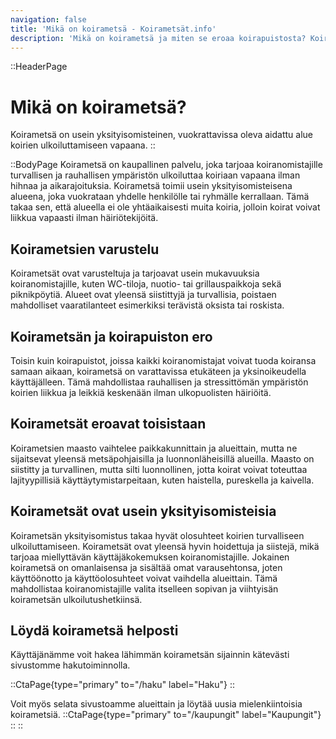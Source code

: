 ```yaml
---
navigation: false
title: 'Mikä on koirametsä - Koirametsät.info'
description: 'Mikä on koirametsä ja miten se eroaa koirapuistosta? Koirametsä on usein yksityisomisteinen, vuokrattavissa oleva aidattu alue koirien ulkoiluttamiseen vapaana.'
---
```


::HeaderPage
# Mikä on koirametsä?
Koirametsä on usein yksityisomisteinen, vuokrattavissa oleva aidattu alue koirien ulkoiluttamiseen vapaana.
::

::BodyPage
Koirametsä on kaupallinen palvelu, joka tarjoaa koiranomistajille turvallisen ja rauhallisen ympäristön ulkoiluttaa koiriaan vapaana ilman hihnaa ja aikarajoituksia. Koirametsä toimii usein yksityisomisteisena alueena, joka vuokrataan yhdelle henkilölle tai ryhmälle kerrallaan. Tämä takaa sen, että alueella ei ole yhtäaikaisesti muita koiria, jolloin koirat voivat liikkua vapaasti ilman häiriötekijöitä.

## Koirametsien varustelu
Koirametsät ovat varusteltuja ja tarjoavat usein mukavuuksia koiranomistajille, kuten WC-tiloja, nuotio- tai grillauspaikkoja sekä piknikpöytiä. Alueet ovat yleensä siistittyjä ja turvallisia, poistaen mahdolliset vaaratilanteet esimerkiksi terävistä oksista tai roskista.

## Koirametsän ja koirapuiston ero
Toisin kuin koirapuistot, joissa kaikki koiranomistajat voivat tuoda koiransa samaan aikaan, koirametsä on varattavissa etukäteen ja yksinoikeudella käyttäjälleen. Tämä mahdollistaa rauhallisen ja stressittömän ympäristön koirien liikkua ja leikkiä keskenään ilman ulkopuolisten häiriöitä.

## Koirametsät eroavat toisistaan
Koirametsien maasto vaihtelee paikkakunnittain ja alueittain, mutta ne sijaitsevat yleensä metsäpohjaisilla ja luonnonläheisillä alueilla. Maasto on siistitty ja turvallinen, mutta silti luonnollinen, jotta koirat voivat toteuttaa lajityypillisiä käyttäytymistarpeitaan, kuten haistella, pureskella ja kaivella.

## Koirametsät ovat usein yksityisomisteisia
Koirametsän yksityisomistus takaa hyvät olosuhteet koirien turvalliseen ulkoiluttamiseen. Koirametsät ovat yleensä hyvin hoidettuja ja siistejä, mikä tarjoaa miellyttävän käyttäjäkokemuksen koiranomistajille. Jokainen koirametsä on omanlaisensa ja sisältää omat varausehtonsa, joten käyttöönotto ja käyttöolosuhteet voivat vaihdella alueittain. Tämä mahdollistaa koiranomistajille valita itselleen sopivan ja viihtyisän koirametsän ulkoilutushetkiinsä.

## Löydä koirametsä helposti
Käyttäjänämme voit hakea lähimmän koirametsän sijainnin kätevästi sivustomme hakutoiminnolla. 

::CtaPage{type="primary" to="/haku" label="Haku"}
::

Voit myös selata sivustoamme alueittain ja löytää uusia mielenkiintoisia koirametsiä.
::CtaPage{type="primary" to="/kaupungit" label="Kaupungit"}
::
::